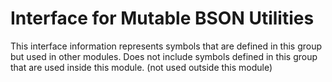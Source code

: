 
# Interface for Mutable BSON Utilities
This interface information represents symbols that are defined in this group but used in other modules.  Does not include symbols defined in this group that are used inside this module.
(not used outside this module)
